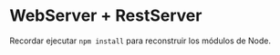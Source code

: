 # WebServer + RestServer

Recordar ejecutar ```npm install``` para reconstruir los módulos de Node.


